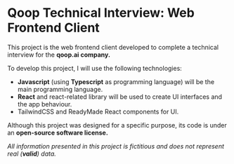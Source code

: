 # Qoop Technical Interview: Web Frontend Client

This project is the web frontend client developed to complete a technical interview for the **qoop.ai company.**

To develop this project, I will use the following technologies:

- **Javascript** (using **Typescript** as programming language) will be the main programming language.
- **React** and react-related library will be used to create UI interfaces and the app behaviour.
- TailwindCSS and ReadyMade React components for UI.

Although this project was designed for a specific purpose, its code is under an **open-source software license.**

_All information presented in this project is fictitious and does not represent real (**valid**) data._
